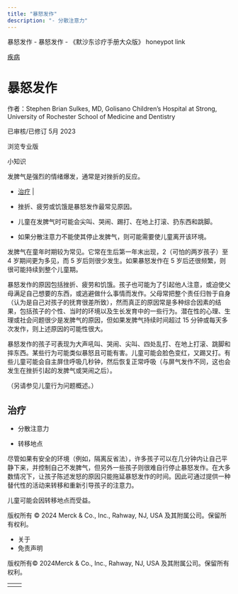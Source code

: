 ```yaml
---
title: "暴怒发作"
description: "- 分散注意力"
---
```


﻿暴怒发作 \- 暴怒发作 \- 《默沙东诊疗手册大众版》 honeypot link



[疾病](https://www.merckmanuals.com/home/resourcespages/healthyliving_rel2.3)

# 暴怒发作

作者：Stephen Brian Sulkes, MD, Golisano Children’s Hospital at Strong, University of
Rochester School of Medicine and Dentistry

已审核/已修订 5月 2023

浏览专业版

小知识

发脾气是强烈的情绪爆发，通常是对挫折的反应。

- [治疗](#治疗_v37716709_zh) \|

- 挫折、疲劳或饥饿是暴怒发作最常见原因。

- 儿童在发脾气时可能会尖叫、哭闹、踢打、在地上打滚、扔东西和跳脚。

- 如果分散注意力不能使其停止发脾气，则可能需要使儿童离开该环境。


发脾气在童年时期较为常见。它常在生后第一年末出现，2（可怕的两岁孩子）至 4 岁期间更为多见，而 5 岁后则很少发生。如果暴怒发作在 5 岁后还很频繁，则很可能持续到整个儿童期。

暴怒发作的原因包括挫折、疲劳和饥饿。孩子也可能为了引起他人注意，或迫使父母满足自己想要的东西，或逃避做什么事情而发作。父母常把整个责任归咎于自身（认为是自己对孩子的抚育很差所致），然而真正的原因常是多种综合因素的结果，包括孩子的个性、当时的环境以及生长发育中的一些行为。潜在性的心理、生理或社会问题很少是发脾气的原因，但如果发脾气持续时间超过 15 分钟或每天多次发作，则上述原因的可能性很大。

暴怒发作的孩子可表现为大声吼叫、哭闹、尖叫、四处乱打、在地上打滚、跳脚和摔东西。某些行为可能类似暴怒且可能有害。儿童可能会脸色变红，又踢又打。有些儿童可能会自主屏住呼吸几秒钟，然后恢复正常呼吸（与屏气发作不同，这也会发生在挫折引起的发脾气或哭闹之后）。

（另请参见儿童行为问题概述。）

## 治疗

- 分散注意力

- 转移地点


尽管如果有安全的环境（例如，隔离反省法），许多孩子可以在几分钟内让自己平静下来，并控制自己不发脾气，但另外一些孩子则很难自行停止暴怒发作。在大多数情况下，让孩子陈述发怒的原因只能拖延暴怒发作的时间。因此可通过提供一种替代性的活动来转移和重新引导孩子的注意力。

儿童可能会因转移地点而受益。



版权所有 © 2024
Merck & Co., Inc., Rahway, NJ, USA 及其附属公司。保留所有权利。

- 关于
- 免责声明

版权所有© 2024Merck & Co., Inc., Rahway, NJ, USA 及其附属公司。保留所有权利。

|     |     |
| --- | --- |
|  |  |
